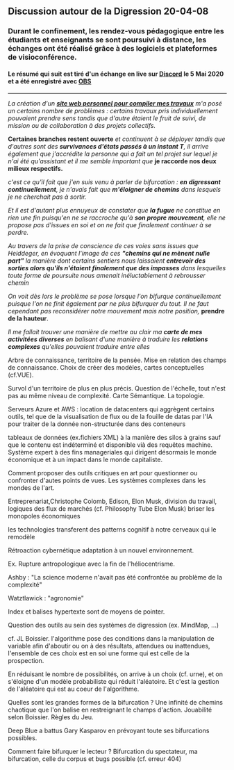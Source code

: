 ## Discussion autour de la Digression 20-04-08
### Durant le confinement, les rendez-vous pédagogique entre les étudiants et enseignants se sont poursuivi à distance, les échanges ont été réalisé grâce à des logiciels et plateformes de visioconférence.
#### Le résumé qui suit est tiré d'un échange en live sur [Discord](https://discord.com/) le 5 Mai 2020 et a été enregistré avec [OBS](https://obsproject.com/fr)

***

*La création d'un **[site web personnel pour compiler mes travaux](https://monsite.etxetxe.fr)** m'a posé un certains nombre de problèmes : certains travaux pris individuellement pouvaient prendre sens tandis que d'autre étaient le fruit de suivi, de mission ou de collaboration à des projets collectifs.*

**Certaines branches restent ouverte** *et continuent à se déployer tandis que d'autres sont des **survivances d'états passés à un instant T**, il arrive également que j'accrédite la personne qui a fait un tel projet sur lequel je n'ai été qu'assistant et il me semble important que* **je raccorde nos deux milieux respectifs.**

*c'est ce qu'il fait que j'en suis venu à parler de bifurcation : **en digressant continuellement**, je n'avais fait que **m'éloigner de chemins** dans lesquels je ne cherchait pas à sortir.*

*Et il est d'autant plus ennuyeux de constater que **la fugue** ne constitue en rien une fin puisqu'en ne se raccroche qu'à **son propre mouvement**, elle ne propose pas d'issues en soi et on ne fait que finalement continuer à se perdre.*

*Au travers de la prise de conscience de ces voies sans issues que Heiddeger, en évoquant l'image de ces **"chemins qui ne mènent nulle part"** la manière dont certains sentiers nous laissaient **entrevoir des sorties alors qu'ils n'étaient finalement que des impasses** dans lesquelles toute forme de poursuite nous amenait inéluctablement à rebrousser chemin*

*On voit dès lors le problème se pose lorsque l'on bifurque continuellement puisque l'on ne finit également par ne plus bifurquer du tout. Il ne faut cependant pas reconsidérer notre mouvement mais notre position,* **prendre de la hauteur**.

*Il me fallait trouver une manière de mettre au clair ma **carte de mes activitées diverses** en balisant d'une manière à traduire les **relations complexes** qu'elles pouvaient traduire entre elles*

Arbre de connaissance, territoire de la pensée. Mise en relation des champs de connaissance. Choix de créer des modèles, cartes conceptuelles (cf.VUE).

Survol d'un territoire de plus en plus précis. Question de l'échelle, tout n'est pas au même niveau de complexité. Carte Sémantique. La topologie.

Serveurs Azure et AWS : location de datacenters qui aggrègent certains outils, tel que de la visualisation de flux ou de la fouille de datas par l'IA pour traiter de la donnée non-structurée dans des conteneurs

tableaux de données (ex.fichiers XML) à la manière des silos à grains sauf que le contenu est indéterminé et disponible vià des requêtes machine. Système expert à des fins manageriales qui dirigent désormais le monde économique et à un impact dans le monde capitaliste.

Comment proposer des outils critiques en art pour questionner ou confronter d'autes points de vues. Les systèmes complexes dans les mondes de l'art.

Entreprenariat,Christophe Colomb, Edison, Elon Musk, division du travail, logiques des flux de marchés (cf. Philosophy Tube Elon Musk) briser les monopoles économiques

les technologies transferent des patterns cognitif à notre cerveaux qui le remodèle

Rétroaction cybernétique adaptation à un nouvel environnement.

Ex. Rupture antropologique avec la fin de l'héliocentrisme.

Ashby : "La science moderne n'avait pas été confrontée au problème de la complexité"

Watztlawick : "agronomie"

Index et balises hypertexte sont de moyens de pointer.

Question des outils au sein des systèmes de digression (ex. MindMap, ...)

cf. JL Boissier. l'algorithme pose des conditions dans la manipulation de variable afin d'aboutir ou  on à des résultats, attendues ou inattendues, l'ensemble de ces choix est en soi une forme qui est celle de la prospection.

En réduisant le nombre de possibilités, on arrive à un choix (cf. urne), et on s'éloigne d'un modèle probabiliste qui réduit l'aléatoire. Et c'est la gestion de l'aléatoire qui est au coeur de l'algorithme.

Quelles sont les grandes formes de la bifurcation ? Une infinité de chemins chaotique que l'on balise en restreignant le champs d'action. Jouabilité selon Boissier. Règles du Jeu.

Deep Blue a battus Gary Kasparov en prévoyant toute ses bifurcations possibles.

Comment faire bifurquer le lecteur ? Bifurcation du spectateur, ma bifurcation, celle du corpus et bugs possible (cf. erreur 404)

